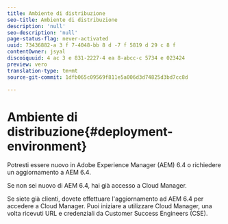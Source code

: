 ```yaml
---
title: Ambiente di distribuzione
seo-title: Ambiente di distribuzione
description: 'null'
seo-description: 'null'
page-status-flag: never-activated
uuid: 73436882-a 3 f 7-4048-bb 8 d -7 f 5819 d 29 c 8 f
contentOwner: jsyal
discoiquuid: 4 ac 3 e 831-2227-4 ea 8-abcc-c 5734 e 023424
preview: vero
translation-type: tm+mt
source-git-commit: 1dfb065c09569f811e5a006d3d74825d3bd7cc8d

---
```



# Ambiente di distribuzione{#deployment-environment}

Potresti essere nuovo in Adobe Experience Manager (AEM) 6.4 o richiedere un aggiornamento a AEM 6.4.

Se non sei nuovo di AEM 6.4, hai già accesso a Cloud Manager.

Se siete già clienti, dovete effettuare l&#39;aggiornamento ad AEM 6.4 per accedere a Cloud Manager. Puoi iniziare a utilizzare Cloud Manager, una volta ricevuti URL e credenziali da Customer Success Engineers (CSE).
